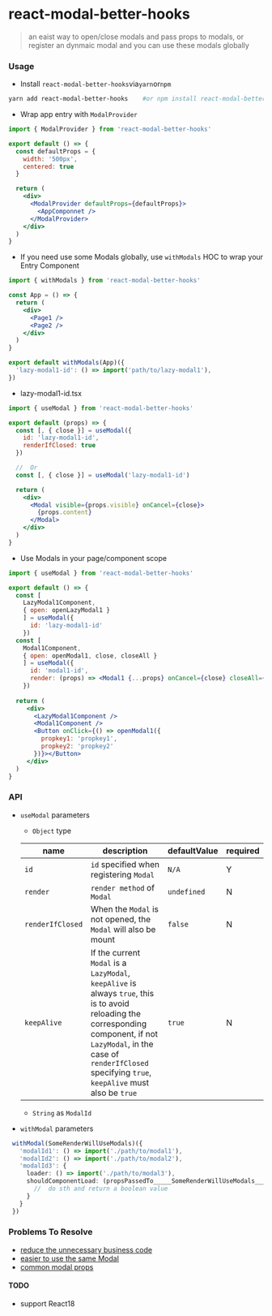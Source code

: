 # react-modal-better-hooks

> an eaist way to open/close modals and pass props to modals, or register an dynmaic modal and you can use these modals globally

### Usage

- Install `react-modal-better-hooks`via`yarn`or`npm`
```bash
yarn add react-modal-better-hooks    #or npm install react-modal-better-hooks
```

- Wrap app entry with `ModalProvider`
```jsx
import { ModalProvider } from 'react-modal-better-hooks'

export default () => {
  const defaultProps = {
    width: '500px',
    centered: true
  }

  return (
    <div>      
      <ModalProvider defaultProps={defaultProps}>
        <AppComponnet />
      </ModalProvider>
    </div>
  )
}
```

- If you need use some Modals globally, use `withModals` HOC to wrap your Entry Component
```jsx
import { withModals } from 'react-modal-better-hooks'

const App = () => {
  return (
    <div>
      <Page1 />
      <Page2 />
    </div>
  )
}

export default withModals(App)({
  'lazy-modal1-id': () => import('path/to/lazy-modal1'),
})
```

- lazy-modal1-id.tsx
```jsx
import { useModal } from 'react-modal-better-hooks'

export default (props) => {
  const [, { close }] = useModal({
    id: 'lazy-modal1-id',
    renderIfClosed: true
  })

  //  Or
  const [, { close }] = useModal('lazy-modal1-id')

  return (
    <div>
      <Modal visible={props.visible} onCancel={close}>
        {props.content}
      </Modal>
    </div>
  )
}
```

- Use Modals in your page/component scope
```jsx
import { useModal } from 'react-modal-better-hooks'

export default () => {
  const [ 
    LazyModal1Component, 
    { open: openLazyModal1 } 
    ] = useModal({
      id: 'lazy-modal1-id'
    })
  const [ 
    Modal1Component, 
    { open: openModal1, close, closeAll } 
    ] = useModal({
      id: 'modal1-id', 
      render: (props) => <Modal1 {...props} onCancel={close} closeAll={closeAll} />
    })
  
  return (
     <div>
       <LazyModal1Component />
       <Modal1Component />
       <Button onClick={() => openModal1({
         propkey1: 'propkey1',
         propkey2: 'propkey2'
       })}></Button>
     </div>
  )
}
```


### API

- `useModal` parameters

  - `Object` type
  
  | name             | description                                                  | defaultValue | required |
  | ---------------- | ------------------------------------------------------------ | ------------ | -------- |
  | `id`             | `id` specified when registering `Modal`                      | `N/A`        | Y        |
  | `render`         | `render method` of `Modal`                                   | `undefined`  | N        |
  | `renderIfClosed` | When the `Modal` is not opened, the `Modal` will also be mount | `false`      | N        |
  | `keepAlive`      | If the current `Modal` is a `LazyModal`, `keepAlive` is always `true`, this is to avoid reloading the corresponding component, if not `LazyModal`, in the case of `renderIfClosed` specifying `true`, `keepAlive` must also be `true` | `true`       | N        |

  - `String` as `ModalId`

- `withModal` parameters
 ```typescript
  withModal(SomeRenderWillUseModals)({
    'modalId1': () => import('./path/to/modal1'),
    'modalId2': () => import('./path/to/modal2'),
    'modalId3': {
      loader: () => import('./path/to/modal3'),
      shouldComponentLoad: (propsPassedTo_____SomeRenderWillUseModals_____Component) {
        //  do sth and return a boolean value
      }
    }
  })
 ```

### Problems To Resolve

- [reduce the unnecessary business code](https://github.com/rwson/react-modal-hooks/blob/main/docs/business-code.md)
- [easier to use the same Modal](https://github.com/rwson/react-modal-hooks/blob/main/docs/use-same-modal.md)
- [common modal props](https://github.com/rwson/react-modal-hooks/blob/main/docs/common-modal-props.md)


#### TODO
- support React18
